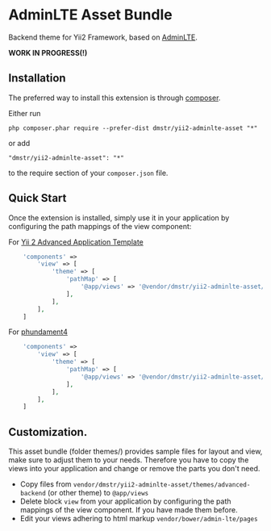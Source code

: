 AdminLTE Asset Bundle
=====================

Backend theme for Yii2 Framework, based on [AdminLTE](https://github.com/almasaeed2010/AdminLTE).

**WORK IN PROGRESS(!)**

Installation
------------

The preferred way to install this extension is through [composer](http://getcomposer.org/download/).

Either run

```
php composer.phar require --prefer-dist dmstr/yii2-adminlte-asset "*"
```

or add

```
"dmstr/yii2-adminlte-asset": "*"
```

to the require section of your `composer.json` file.


Quick Start
-----

Once the extension is installed, simply use it in your application by configuring the path mappings of the view component:

For [Yii 2 Advanced Application Template](https://github.com/yiisoft/yii2-app-advanced)
```php
    'components' =>
        'view' => [
            'theme' => [
                'pathMap' => [
                    '@app/views' => '@vendor/dmstr/yii2-adminlte-asset/themes/advanced-backend'
                ],
            ],
        ],
    ]
```

For [phundament4](https://github.com/phundament/app)
```php
    'components' =>
        'view' => [
            'theme' => [
                'pathMap' => [
                    '@app/views' => '@vendor/dmstr/yii2-adminlte-asset/themes/phundament4'
                ],
            ],
        ],
    ]
```

Customization.
-----

This asset bundle (folder themes/) provides sample files for layout and view, make sure to adjust them to your needs. 
Therefore you have to copy the views into your application and change or remove the parts you don't need.

- Copy files from `vendor/dmstr/yii2-adminlte-asset/themes/advanced-backend` (or other theme) to `@app/views`
- Delete block `view` from your application by configuring the path mappings of the view component. If you have made them before.
- Edit your views adhering to html markup `vendor/bower/admin-lte/pages`